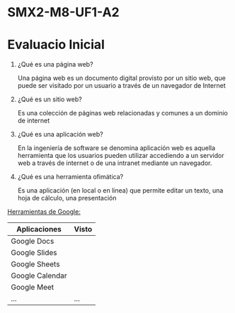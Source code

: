 # SMX2-M8-UF1-A2
# Evaluacio Inicial
1. ¿Qué es una página web?

    Una página web es un documento digital provisto por un sitio web, que puede ser visitado por un usuario a través de un navegador de Internet

2. ¿Qué es un sitio web?

    Es una colección de páginas web relacionadas y comunes a un dominio de internet

3. ¿Qué es una aplicación web?

    En la ingeniería de software se denomina aplicación web es aquella herramienta que los usuarios pueden utilizar accediendo a un servidor web a través de internet o       de una intranet mediante un navegador.

4. ¿Qué es una herramienta ofimática?

    Es una aplicación (en local o en linea) que permite editar un texto, una hoja de cálculo, una presentación

[Herramientas de Google:](https://www.google.com/intl/es-419/chrome/browser-tools/ "Herramientas de Google")

| Aplicaciones | Visto |
| -------------| ------|
| Google Docs  |       |
| Google Slides |      |
| Google Sheets |      |
| Google Calendar |     |
| Google Meet |         |
| ...| ... |
